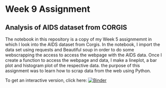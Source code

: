 # Week 9 Assignment 
## Analysis of AIDS dataset from CORGIS 
The notebook in this repository is a copy of my Week 5 assignmemnt in which I look into the AIDS dataset from Corgis. In the notebook, I import the data set using requests and Beautiful soup in order to do some webscrapping the access to access the webpage with the AIDS data. Once I create a function to access the webpage and data, I make a lineplot, a bar plot and histogram plot of the respective data. the purpose of this assignment was to learn how to scrap data from the web using Python. 

To get an interactive version, click here: 
[![Binder](https://mybinder.org/badge_logo.svg)](https://mybinder.org/v2/gh/juliettecornet/Week9/HEAD)
